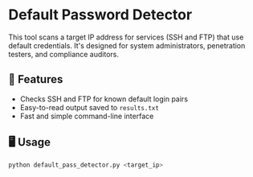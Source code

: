# Default Password Detector

This tool scans a target IP address for services (SSH and FTP) that use default credentials. It's designed for system administrators, penetration testers, and compliance auditors.

## 🔧 Features

- Checks SSH and FTP for known default login pairs
- Easy-to-read output saved to `results.txt`
- Fast and simple command-line interface

## 🖥 Usage

```bash
python default_pass_detector.py <target_ip>
